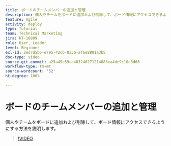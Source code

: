 ```yaml
---
title: ボードのチームメンバーの追加と管理
description: 個人やチームをボードに追加および削除して、ボード情報にアクセスできるようにする方法を説明します。
feature: Agile
activity: deploy
type: Tutorial
team: Technical Marketing
jira: KT-10809
role: User, Leader
level: Beginner
exl-id: 2ed7d5b5-e795-42cb-8a36-af6e8801a3b5
doc-type: video
source-git-commit: a25a49e59ca483246271214886ea4dc9c10e8d66
workflow-type: tm+mt
source-wordcount: '52'
ht-degree: 100%

---
```


# ボードのチームメンバーの追加と管理

個人やチームをボードに追加および削除して、ボード情報にアクセスできるようにする方法を説明します。

>[!VIDEO](https://video.tv.adobe.com/v/346808)
